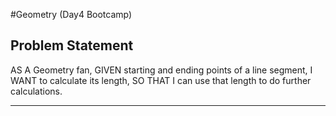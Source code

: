 #Geometry (Day4 Bootcamp)

Problem Statement 
------
AS A Geometry fan,
GIVEN starting and ending points of a line segment,
I WANT to calculate its length,
SO THAT I can use that length to do further calculations.

-------


